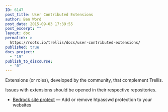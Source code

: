 ```yaml
---
ID: 6147
post_title: User Contributed Extensions
author: Ben Word
post_date: 2015-09-03 17:39:55
post_excerpt: ""
layout: doc
permalink: >
  https://roots.io/trellis/docs/user-contributed-extensions/
published: true
docs_project:
  - "19"
publish_to_discourse:
  - "0"
---
```

<p class="lead">Extensions (or roles), developed by the community, that complement Trellis.</p> 

Issues with extensions should be opened in their respective repositories.

* [Bedrock site protect](https://github.com/louim/bedrock-site-protect) — Add or remove htpasswd protection to your websites